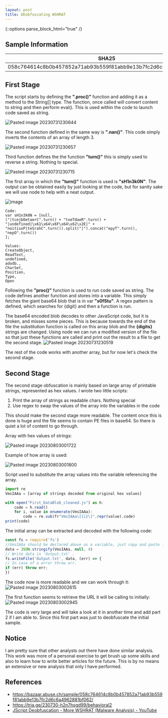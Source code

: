 ```yaml
---
layout: post
title: DEobfuscating WSHRAT
---
```

{::options parse_block_html="true" /}

## Sample Information

| SHA25 | SHA1 | MD5|
|---------|-------|------|
|058c764614c8b0b457852a71ab93b559f81abb9e13b7fc2d6c6a4962881bf062 | 550faad818bb76d01333f0469ea6e715feaef2f0 | a4e4a7b64b91de9bf076b0581e0604b9
 
## First Stage

The script starts by defining the **".proc()"** function and adding it as a method to the String[] type.
The function, once called will convert content to string and then perform eval().
This is used within the code to launch code saved as string.

![Pasted image 20230731230644](https://github.com/VenzoV/venzov.github.io/assets/107503502/2b03fab8-d709-498e-a51b-a99b3b8fb92a)

The second function defined in the same way is **".nan()"**. This code simply inverts the contents of an array of length 3.

![Pasted image 20230731230657](https://github.com/VenzoV/venzov.github.io/assets/107503502/7dfb461e-4e36-4b02-9e0d-5ceb653b3426)

Third function defines the the function **"turn()"** this is simply used to reverse a string. Nothing to special.

![Pasted image 20230731230715](https://github.com/VenzoV/venzov.github.io/assets/107503502/fbb15290-5192-4dfc-afef-944611701602)

The first array in which the **"turn()"** function is used is **"sH1n3k0N"**. The output can be obtained easily by just looking at the code, but for sanity sake we will use node to help with a neat output.


![image](https://github.com/VenzoV/venzov.github.io/assets/107503502/e1ee3760-2cea-4b8a-ae91-99aead691017)


``` 
Code:
var sH1n3k0N = [null,
("|tcejbOetaerC".turn() + "txeTdaeR".turn() + "|undefined|\x61\x64\x6F\x64\x62\x2E|" + "noitisoP|teSrahC".turn()).split("|").concat("epyT".turn(), "nepO".turn())
];

Values:
CreateObject,
ReadText,
undefined,
adodb.,
CharSet,
Position,
Type,
Open
 ```


Following the **"proc()"** function is used to run code saved as string. 
The code defines another function and stores into a variable.
This simply fetches the giant base64 blob that is in var **"s0fStu"**. 
A regex pattern is defined, which searches for {digit} and then a function is run.

The base64 encoded blob decodes to other JavaScript code, but it is broken, and misses some pieces. This is because towards the end of the file the substitution function is called on this array blob and the **{digits}** strings are changed.
Using node we can run a modified version of the file so that just these functions are called and print out the result to a file to get the second stage.
![Pasted image 20230731230519](https://github.com/VenzoV/venzov.github.io/assets/107503502/38f3234d-5ad8-435f-be26-8528fd59c878)

The rest of the code works with another array, but for now let's check the second stage.
## Second Stage

The second stage obfuscation is mainly based on large array of printable strings, represented as hex values. 
I wrote two little scripts:
1. Print the array of strings as readable chars. Nothing special
2. Use regex to swap the values of the array into the variables in the code

This should make the second stage more readable.
The content once this is done is huge and the file seems to contain PE files in base64. 
So there is quiet a lot of content to go through.

Array with hex values of strings:

![Pasted image 20230803001722](https://github.com/VenzoV/venzov.github.io/assets/107503502/835a000c-6edf-4d3a-83ff-38c97f7628ec)

Example of how array is used:

![Pasted image 20230803001800](https://github.com/VenzoV/venzov.github.io/assets/107503502/32c1bfc8-910b-4a7d-8f00-f162bc4cc51a)

Script used to substitute the array values into the variable referencing the array.

```js
import re
VmsIAAa = [array of strings decoded from original hex values]

with open("First_DataBlob_cleaned.js") as h:
	code = h.read()
	for i, value in enumerate(VmsIAAa):
		code = re.sub(fr"VmsIAAa\[{i}\]",repr(value),code)
print(code)
 ```

The initial array can be extracted and decoded with the following code:

```js
const fs = require('fs')
//VmsIAAa should be declared above as a variable, just copy and paste from the original script
data = JSON.stringify(VmsIAAa, null, 4)
// Write data in 'Output.txt' .
fs.writeFile('Output.txt', data, (err) => {
// In case of a error throw err.
if (err) throw err;
})
 ```

The code now is more readable and we can work through it:
![Pasted image 20230803002615](https://github.com/VenzoV/venzov.github.io/assets/107503502/47c7404f-3f2e-49a9-b4c9-fccbdf7df4cc)

The first function seems to retrieve the URL it will be calling to initially:
![Pasted image 20230803002945](https://github.com/VenzoV/venzov.github.io/assets/107503502/aaea85a6-8322-4e03-8901-fa561c88827a)

The code is very large and will take a look at it in another time and add part 2 if I am able to.
Since this first part was just to deobfuscate the initial sample.


## Notice

I am pretty sure that other analysts out there have done similar analysis. 
This work was more of a personal exercise to get brush up some skills and also to learn how to write better articles for the future.
This is by no means an extensive or new analysis that only I have performed. 

## References 

* https://bazaar.abuse.ch/sample/058c764614c8b0b457852a71ab93b559f81abb9e13b7fc2d6c6a4962881bf062/
* https://tria.ge/230730-h2n7hsgd99/behavioral2
* [JScript Deobfuscation - More WSHRAT (Malware Analysis) - YouTube](https://www.youtube.com/watch?v=XDAiS6KBDOs)
